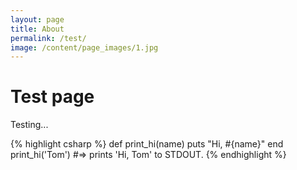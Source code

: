 ```yaml
---
layout: page
title: About
permalink: /test/
image: /content/page_images/1.jpg
---
```


# Test page
Testing...

{% highlight csharp %}
def print_hi(name)
  puts "Hi, #{name}"
end
print_hi('Tom')
#=> prints 'Hi, Tom' to STDOUT.
{% endhighlight %}
